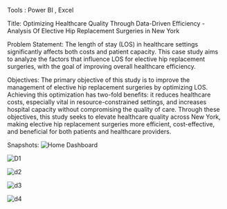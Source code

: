 Tools : Power BI , Excel

Title: Optimizing Healthcare Quality Through Data-Driven Efficiency - Analysis Of Elective Hip Replacement Surgeries in New York

Problem Statement:
The length of stay (LOS) in healthcare settings significantly affects both costs and patient capacity. This case study aims to analyze the factors that influence LOS for elective hip replacement surgeries, 
with the goal of improving overall healthcare efficiency.

Objectives:
The primary objective of this study is to improve the management of elective hip replacement surgeries by optimizing LOS. Achieving this optimization has two-fold benefits: it reduces healthcare costs, especially
vital in resource-constrained settings, and increases hospital capacity without compromising the quality of care. Through these objectives, this study seeks to elevate healthcare quality across New York, making
elective hip replacement surgeries more efficient, cost-effective, and beneficial for both patients and healthcare providers.

Snapshots:
![Home Dashboard](https://github.com/rbhavitha/Health_Care_Analytics/assets/71348485/7bc6a317-07f1-4d30-95ad-12725a192e59)

![D1](https://github.com/rbhavitha/Health_Care_Analytics/assets/71348485/bff84828-606b-4015-a7ac-ba89c56d79c7)

![d2](https://github.com/rbhavitha/Health_Care_Analytics/assets/71348485/88647a34-a881-4014-8fe9-5edf864fb86a)

![d3](https://github.com/rbhavitha/Health_Care_Analytics/assets/71348485/81335cd8-40e3-4015-9033-55aa1edf9987)

![d4](https://github.com/rbhavitha/Health_Care_Analytics/assets/71348485/12197985-8c44-4547-a1a4-134c70994a91)
